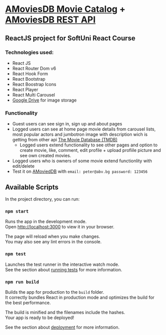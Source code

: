 # [AMoviesDB Movie Catalog](https://amoviesdb.web.app/) + [AMoviesDB REST API](https://github.com/Wickedlolz/amoviesdb-rest-api)

## ReactJS project for SoftUni React Course

### Technologies used:

-   React JS
-   React Router Dom v6
-   React Hook Form
-   React Bootstrap
-   React Boostrap Icons
-   React Player
-   React Multi Carousel
-   [Google Drive](https://developers.google.com/drive/api) for image storage

### Functionality

-   Guest users can see sign in, sign up and about pages
-   Logged users can see at home page movie details from carousel lists, most popular actors and jumbotron image with description wich is getting from other api [The Movie Database (TMDB)](https://www.themoviedb.org/documentation/api)
    -   Logged users extend functionality to see other pages and option to create movie, like, comment, edit profile + upload profiile picture and see own created movies.
-   Logged users who is owners of some movie extend functionlity with edit/delete
-   Test it on [AMoviedDB](https://amoviesdb.web.app/) with `email: peter@abv.bg password: 123456`

## Available Scripts

In the project directory, you can run:

### `npm start`

Runs the app in the development mode.\
Open [http://localhost:3000](http://localhost:3000) to view it in your browser.

The page will reload when you make changes.\
You may also see any lint errors in the console.

### `npm test`

Launches the test runner in the interactive watch mode.\
See the section about [running tests](https://facebook.github.io/create-react-app/docs/running-tests) for more information.

### `npm run build`

Builds the app for production to the `build` folder.\
It correctly bundles React in production mode and optimizes the build for the best performance.

The build is minified and the filenames include the hashes.\
Your app is ready to be deployed!

See the section about [deployment](https://facebook.github.io/create-react-app/docs/deployment) for more information.
